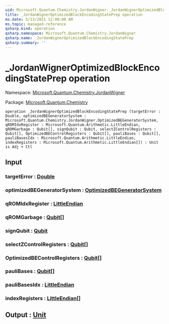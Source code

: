```yaml
---
uid: Microsoft.Quantum.Chemistry.JordanWigner._JordanWignerOptimizedBlockEncodingStatePrep
title: _JordanWignerOptimizedBlockEncodingStatePrep operation
ms.date: 5/13/2021 12:00:00 AM
ms.topic: managed-reference
qsharp.kind: operation
qsharp.namespace: Microsoft.Quantum.Chemistry.JordanWigner
qsharp.name: _JordanWignerOptimizedBlockEncodingStatePrep
qsharp.summary: ''
---
```


# _JordanWignerOptimizedBlockEncodingStatePrep operation

Namespace: [Microsoft.Quantum.Chemistry.JordanWigner](xref:Microsoft.Quantum.Chemistry.JordanWigner)

Package: [Microsoft.Quantum.Chemistry](https://nuget.org/packages/Microsoft.Quantum.Chemistry)




```qsharp
operation _JordanWignerOptimizedBlockEncodingStatePrep (targetError : Double, optimizedBEGeneratorSystem : Microsoft.Quantum.Chemistry.JordanWigner.OptimizedBEGeneratorSystem, qROMIdxRegister : Microsoft.Quantum.Arithmetic.LittleEndian, qROMGarbage : Qubit[], signQubit : Qubit, selectZControlRegisters : Qubit[], OptimizedBEControlRegisters : Qubit[], pauliBases : Qubit[], pauliBasesIdx : Microsoft.Quantum.Arithmetic.LittleEndian, indexRegisters : Microsoft.Quantum.Arithmetic.LittleEndian[]) : Unit is Adj + Ctl
```


## Input

### targetError : [Double](xref:microsoft.quantum.qsharp.valueliterals#double-literals)




### optimizedBEGeneratorSystem : [OptimizedBEGeneratorSystem](xref:Microsoft.Quantum.Chemistry.JordanWigner.OptimizedBEGeneratorSystem)




### qROMIdxRegister : [LittleEndian](xref:Microsoft.Quantum.Arithmetic.LittleEndian)




### qROMGarbage : [Qubit](xref:microsoft.quantum.qsharp.valueliterals#qubit-literals)[]




### signQubit : [Qubit](xref:microsoft.quantum.qsharp.valueliterals#qubit-literals)




### selectZControlRegisters : [Qubit](xref:microsoft.quantum.qsharp.valueliterals#qubit-literals)[]




### OptimizedBEControlRegisters : [Qubit](xref:microsoft.quantum.qsharp.valueliterals#qubit-literals)[]




### pauliBases : [Qubit](xref:microsoft.quantum.qsharp.valueliterals#qubit-literals)[]




### pauliBasesIdx : [LittleEndian](xref:Microsoft.Quantum.Arithmetic.LittleEndian)




### indexRegisters : [LittleEndian](xref:Microsoft.Quantum.Arithmetic.LittleEndian)[]





## Output : [Unit](xref:microsoft.quantum.qsharp.valueliterals#unit-literal)

